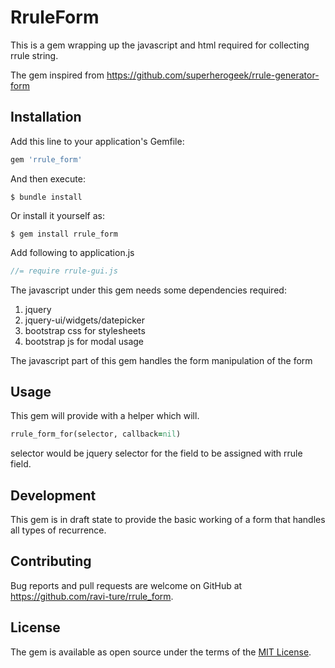 # RruleForm
This is a gem wrapping up the javascript and html required for collecting rrule string.

The gem inspired from https://github.com/superherogeek/rrule-generator-form

## Installation


Add this line to your application's Gemfile:

```ruby
gem 'rrule_form'
```

And then execute:

    $ bundle install

Or install it yourself as:

    $ gem install rrule_form

Add following to application.js

```javascript
//= require rrule-gui.js
```

The javascript under this gem needs some dependencies required:

1. jquery
1. jquery-ui/widgets/datepicker
1. bootstrap css for stylesheets
1. bootstrap js for modal usage

The javascript part of this gem handles the form manipulation of the form


## Usage

This gem will provide with a helper which will.
```ruby
rrule_form_for(selector, callback=nil)
```

selector would be jquery selector for the field to be assigned with rrule field.

## Development

This gem is in draft state to provide the basic working of a form that handles all types of recurrence.

## Contributing

Bug reports and pull requests are welcome on GitHub at https://github.com/ravi-ture/rrule_form.


## License

The gem is available as open source under the terms of the [MIT License](https://opensource.org/licenses/MIT).
